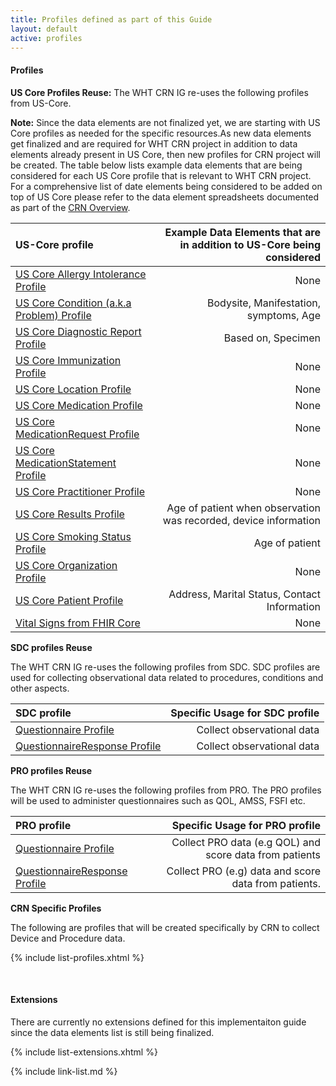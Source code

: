 ```yaml
---
title: Profiles defined as part of this Guide
layout: default
active: profiles
---
```

#### Profiles

**US Core Profiles Reuse:** 
The WHT CRN IG re-uses the following profiles from US-Core.

**Note:** Since the data elements are not finalized yet, we are starting with US Core profiles as needed for the specific resources.As new data elements get finalized and are required for WHT CRN project in addition to data elements already present in US Core, then new profiles for CRN project will be created. The table below lists example data elements that are being considered for each US Core profile that is relevant to WHT CRN project. For a comprehensive list of date elements being considered to be added on top of US Core please refer to the data element spreadsheets documented as part of the [CRN Overview](crn-overview.html).

| US-Core profile  | Example Data Elements that are in addition to US-Core being considered                   |
:------------------|-----------------------------------------------------------------------------------------:|
| [US Core Allergy Intolerance Profile](http://hl7.org/fhir/us/core/StructureDefinition-us-core-allergyintolerance.html) | None|
| [US Core Condition (a.k.a Problem) Profile](http://hl7.org/fhir/us/core/StructureDefinition-us-core-condition.html) |Bodysite, Manifestation, symptoms, Age |
| [US Core Diagnostic Report Profile](http://hl7.org/fhir/us/core/StructureDefinition-us-core-diagnosticreport.html) | Based on, Specimen|
| [US Core Immunization Profile](http://hl7.org/fhir/us/core/StructureDefinition-us-core-immunization.html) | None|
| [US Core Location Profile](http://hl7.org/fhir/us/core/StructureDefinition-us-core-location.html) | None|
| [US Core Medication Profile](http://hl7.org/fhir/us/core/StructureDefinition-us-core-medication.html) | None|
| [US Core MedicationRequest Profile](http://hl7.org/fhir/us/core/StructureDefinition-us-core-medicationrequest.html) | None|
| [US Core MedicationStatement Profile](http://hl7.org/fhir/us/core/StructureDefinition-us-core-medicationstatement.html) | None|
| [US Core Practitioner Profile](http://hl7.org/fhir/us/core/StructureDefinition-us-core-practitioner.html)| None|
| [US Core Results Profile](http://hl7.org/fhir/us/core/StructureDefinition-us-core-observationresults.html) |Age of patient when observation was recorded, device information |
| [US Core Smoking Status Profile](http://hl7.org/fhir/us/core/StructureDefinition-us-core-smokingstatus.html) |Age of patient|
| [US Core Organization Profile](http://hl7.org/fhir/us/core/StructureDefinition-us-core-organization.html) | None|
| [US Core Patient Profile](http://hl7.org/fhir/us/core/StructureDefinition-us-core-patient.html) | Address, Marital Status, Contact Information |
| [Vital Signs from FHIR Core](http://hl7.org/fhir/us/core/us-core-vitalsigns.html) | None |


**SDC profiles Reuse**

The WHT CRN IG re-uses the following profiles from SDC.
SDC profiles are used for collecting observational data related to procedures, conditions and other aspects.

| SDC profile  | Specific Usage for SDC profile               |
:------------------|-----------------------------------------------------------------------------------------:|
| [Questionnaire Profile](http://hl7.org/fhir/us/sdc/sdc-questionnaire.html) | Collect observational data |
| [QuestionnaireResponse Profile](http://hl7.org/fhir/us/sdc/sdc-questionnaireresponse.html) |Collect observational data  |


**PRO profiles Reuse**

The WHT CRN IG re-uses the following profiles from PRO.
The PRO profiles will be used to administer questionnaires such as QOL, AMSS, FSFI etc.


| PRO profile  | Specific Usage for PRO profile               |
:------------------|-----------------------------------------------------------------------------------------:|
| [Questionnaire Profile](http://hl7.org/fhir/us/sdc/sdc-questionnaire.html) | Collect PRO data (e.g QOL) and score data from patients |
| [QuestionnaireResponse Profile](http://hl7.org/fhir/us/sdc/sdc-questionnaireresponse.html) |Collect PRO (e.g) data and score data from patients. |


**CRN Specific Profiles**

The following are profiles that will be created specifically by CRN to collect Device and Procedure data.



{% include list-profiles.xhtml %}

<br />

#### Extensions

There are currently no extensions defined for this implementaiton guide since the data elements list is still being finalized.


{% include list-extensions.xhtml %}


{% include link-list.md %}

<br />
